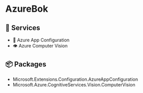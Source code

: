 ﻿# AzureBok

## 🔨 Services
- 📄 Azure App Configuration
- 👁️ Azure Computer Vision

## 📦 Packages
- Microsoft.Extensions.Configuration.AzureAppConfiguration
- Microsoft.Azure.CognitiveServices.Vision.ComputerVision